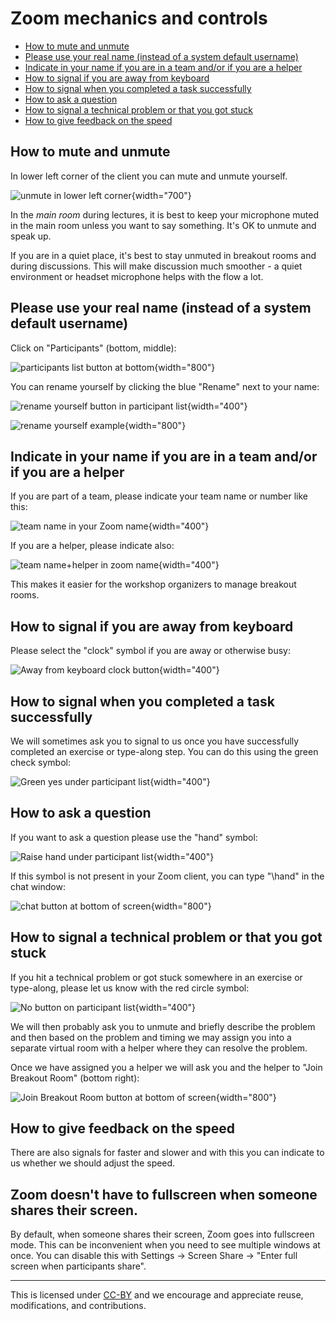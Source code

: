 

# Zoom mechanics and controls

- [How to mute and unmute](#how-to-mute-and-unmute)
- [Please use your real name (instead of a system default username)](#please-use-your-real-name-instead-of-a-system-default-username)
- [Indicate in your name if you are in a team and/or if you are a helper](#indicate-in-your-name-if-you-are-in-a-team-andor-if-you-are-a-helper)
- [How to signal if you are away from keyboard](#how-to-signal-if-you-are-away-from-keyboard)
- [How to signal when you completed a task successfully](#how-to-signal-when-you-completed-a-task-successfully)
- [How to ask a question](#how-to-ask-a-question)
- [How to signal a technical problem or that you got stuck](#how-to-signal-a-technical-problem-or-that-you-got-stuck)
- [How to give feedback on the speed](#how-to-give-feedback-on-the-speed)


## How to mute and unmute

In lower left corner of the client you can mute and unmute yourself.

![unmute in lower left corner](img/unmute.jpg){width="700"}

In the *main room* during lectures, it is best to keep your microphone
muted in the main room unless you want to say something.  It's OK to
unmute and speak up.

If you are in a quiet place, it's best to stay unmuted in breakout
rooms and during discussions.  This will make discussion much
smoother - a quiet environment or headset microphone helps with the
flow a lot.


## Please use your real name (instead of a system default username)

Click on "Participants" (bottom, middle):

![participants list button at bottom](img/participants.jpg){width="800"}

You can rename yourself by clicking the blue "Rename" next to your name:

![rename yourself button in participant list](img/rename1.jpg){width="400"}

![rename yourself example](img/rename2.jpg){width="800"}


## Indicate in your name if you are in a team and/or if you are a helper

If you are part of a team, please indicate your team name or number like this:

![team name in your Zoom name](img/myteam.jpg){width="400"}

If you are a helper, please indicate also:

![team name+helper in zoom name](img/myteam-helper.jpg){width="400"}

This makes it easier for the workshop organizers to manage breakout rooms.


## How to signal if you are away from keyboard

Please select the "clock" symbol if you are away or otherwise busy:

![Away from keyboard clock button](img/clock.jpg){width="400"}


## How to signal when you completed a task successfully

We will sometimes ask you to signal to us once you have successfully completed
an exercise or type-along step. You can do this using the green check symbol:

![Green yes under participant list](img/green.jpg){width="400"}


## How to ask a question

If you want to ask a question please use the "hand" symbol:

![Raise hand under participant list](img/hand.jpg){width="400"}

If this symbol is not present in your Zoom client, you can type "\hand" in the
chat window:

![chat button at bottom of screen](img/chat.jpg){width="800"}


## How to signal a technical problem or that you got stuck

If you hit a technical problem or got stuck somewhere in an exercise
or type-along, please let us know with the red circle symbol:

![No button on participant list](img/problem.jpg){width="400"}

We will then probably ask you to unmute and briefly describe the problem and then based
on the problem and timing we may assign you into a separate virtual room with a helper where
they can resolve the problem.

Once we have assigned you a helper we will ask you and the helper to "Join
Breakout Room" (bottom right):

![Join Breakout Room button at bottom of screen](img/problem-breakout.jpg){width="800"}


## How to give feedback on the speed

There are also signals for faster and slower and with this you can indicate to
us whether we should adjust the speed.


## Zoom doesn't have to fullscreen when someone shares their screen.

By default, when someone shares their screen, Zoom goes into
fullscreen mode.  This can be inconvenient when you need to see
multiple windows at once.  You can disable this with Settings → Screen
Share → "Enter full screen when participants share".


---

This is licensed under [CC-BY](https://github.com/coderefinery/manuals/blob/master/LICENSE)
and we encourage and appreciate reuse, modifications, and contributions.
